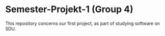 # Semester-Projekt-1 (Group 4)
This repository concerns our first project, as part of studying software on SDU.
